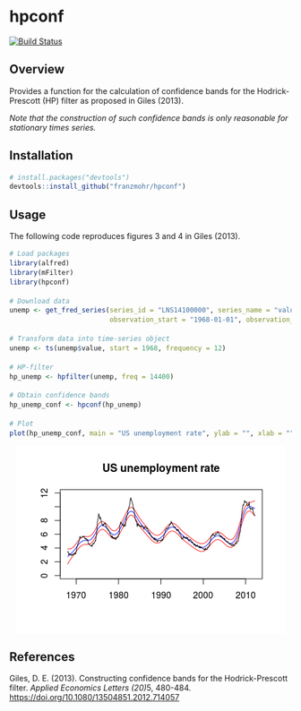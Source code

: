 
hpconf
======

[![Build Status](https://travis-ci.org/franzmohr/hpconf.svg?branch=master)](https://travis-ci.org/franzmohr/hpconf)

Overview
--------

Provides a function for the calculation of confidence bands for the Hodrick-Prescott (HP) filter as proposed in Giles (2013).

*Note that the construction of such confidence bands is only reasonable for stationary times series.*

Installation
------------

``` r
# install.packages("devtools")
devtools::install_github("franzmohr/hpconf")
```

Usage
-----

The following code reproduces figures 3 and 4 in Giles (2013).

``` r
# Load packages
library(alfred)
library(mFilter)
library(hpconf)

# Download data
unemp <- get_fred_series(series_id = "LNS14100000", series_name = "value",
                         observation_start = "1968-01-01", observation_end = "2012-03-01")

# Transform data into time-series object
unemp <- ts(unemp$value, start = 1968, frequency = 12)

# HP-filter
hp_unemp <- hpfilter(unemp, freq = 14400)

# Obtain confidence bands
hp_unemp_conf <- hpconf(hp_unemp)

# Plot
plot(hp_unemp_conf, main = "US unemployment rate", ylab = "", xlab = "", ylim = c(0, 12))
```

<img src="README_files/figure-markdown_github/example 1-1.png" style="display: block; margin: auto;" />

References
----------

Giles, D. E. (2013). Constructing confidence bands for the Hodrick-Prescott filter. <em>Applied Economics Letters (20)</em>5, 480-484. <https://doi.org/10.1080/13504851.2012.714057>
